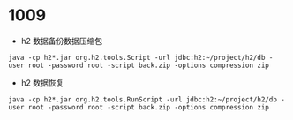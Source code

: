 # 1009
- h2 数据备份数据压缩包
```shell
java -cp h2*.jar org.h2.tools.Script -url jdbc:h2:~/project/h2/db -user root -password root -script back.zip -options compression zip    
```
- h2 数据恢复  
```shell
java -cp h2*.jar org.h2.tools.RunScript -url jdbc:h2:~/project/h2/db -user root -password root -script back.zip -options compression zip
```